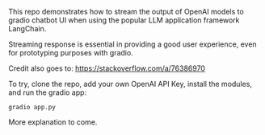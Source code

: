 This repo demonstrates how to stream the output of OpenAI models to gradio chatbot UI when using the popular LLM application framework LangChain.

Streaming response is essential in providing a good user experience, even for prototyping purposes with gradio.

Credit also goes to: https://stackoverflow.com/a/76386970

To try, clone the repo, add your own OpenAI API Key, install the modules, and run the gradio app:

```
gradio app.py
```

More explanation to come.


